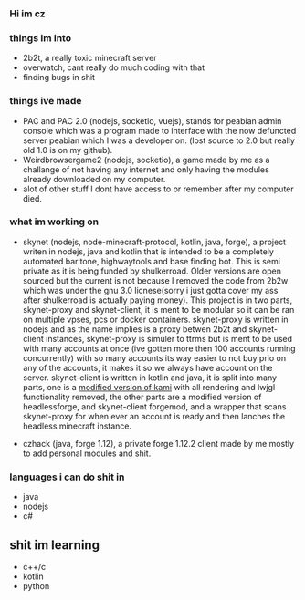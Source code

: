 ### Hi im cz


### things im into

- 2b2t, a really toxic minecraft server
- overwatch, cant really do much coding with that 
- finding bugs in shit

### things ive made
- PAC and PAC 2.0 (nodejs, socketio, vuejs), stands for peabian admin console which was a program made to interface with the now defuncted server peabian which I was a developer on. (lost source to 2.0 but really old 1.0 is on my github).
- Weirdbrowsergame2 (nodejs, socketio), a game made by me as a challange of not having any internet and only having the modules already downloaded on my computer.
- alot of other stuff I dont have access to or remember after my computer died.

### what im working on
- skynet (nodejs, node-minecraft-protocol, kotlin, java, forge), a project writen in nodejs, java and kotlin that is intended to be a completely automated baritone, highwaytools and base finding bot. This is semi private as it is being funded by shulkerroad. Older versions are open sourced but the current is not because I removed the code from 2b2w which was under the gnu 3.0 licnese(sorry i just gotta cover my ass after shulkerroad is actually paying money). This project is in two parts, skynet-proxy and skynet-client, it is ment to be modular so it can be ran on multiple vpses, pcs or docker containers. skynet-proxy is written in nodejs and as the name implies is a proxy betwen 2b2t and skynet-client instances, skynet-proxy is simuler to ttrms but is ment to be used with many accounts at once (ive gotten more then 100 accounts running concurrently) with so many accounts its way easier to not buy prio on any of the accounts, it makes it so we always have  account on the server. skynet-client is written in kotlin and java, it is split into many parts, one is a [modified version of kami](https://github.com/czho/kamiblue-hwt-headless) with all rendering and lwjgl functionality removed, the other parts are a modified version of headlessforge, and skynet-client forgemod, and a wrapper that scans skynet-proxy for when ever an account is ready and then lanches the headless minecraft instance.

- czhack (java, forge 1.12), a private forge 1.12.2 client made by me mostly to add personal modules and shit.
### languages i can do shit in
- java
- nodejs
- c#

## shit im learning
- c++/c
- kotlin
- python
